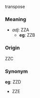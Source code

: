 transpose
### Meaning
+ _adj_: ZZA
    + __eg__: ZZB

### Origin

ZZC

### Synonym

__eg__: ZZD

+ ZZE


